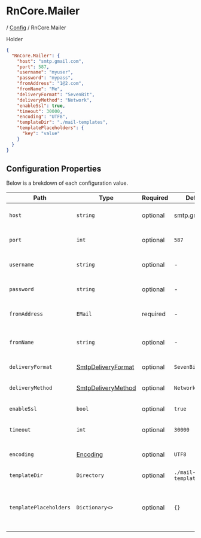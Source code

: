 # RnCore.Mailer
/ [Config](./config/README.md) / RnCore.Mailer

Holder

```json
{
  "RnCore.Mailer": {
    "host": "smtp.gmail.com",
    "port": 587,
    "username": "myuser",
    "password": "mypass",
    "fromAddress": "1@2.com",
    "fromName": "Me",
    "deliveryFormat": "SevenBit",
    "deliveryMethod": "Network",
    "enableSsl": true,
    "timeout": 30000,
    "encoding": "UTF8",
    "templateDir": "./mail-templates",
    "templatePlaceholders": {
      "key": "value"
    }
  }
}
```

## Configuration Properties
Below is a brekdown of each configuration value.

| Path | Type | Required | Default | Notes |
| --- | --- | --- | --- | --- |
| `host` | `string` | optional | smtp.gmail.com | Host to use when connecting to your mail service. |
| `port` | `int` | optional | `587` | Port to use when connecting to your mail service. |
| `username` | `string` | optional | - | Username to use when connecting to your mail service. |
| `password` | `string` | optional | - | Password to use when connecting to your mail service. |
| `fromAddress` | `EMail` | required | - | The from address to use when sending emails. |
| `fromName` | `string` | optional | - | The from name to use when sending emails, defaults to `fromAddress`. |
| `deliveryFormat` | [SmtpDeliveryFormat](https://docs.microsoft.com/en-us/dotnet/api/system.net.mail.smtpdeliveryformat?view=net-6.0) | optional | `SevenBit` | Delivery format to use. |
| `deliveryMethod` | [SmtpDeliveryMethod](https://docs.microsoft.com/en-us/dotnet/api/system.net.mail.smtpdeliverymethod?view=net-6.0) | optional | `Network` | Delivery method to use when sending emails. |
| `enableSsl` | `bool` | optional | `true` | Enabled the usage of SSL. |
| `timeout` | `int` | optional | `30000` | Timeout to use when sending emails. |
| `encoding` | [Encoding](https://docs.microsoft.com/en-us/dotnet/api/system.text.encoding?view=net-6.0) | optional | `UTF8` | The encoding to use when sending emails. |
| `templateDir` | `Directory` | optional | `./mail-templates` | Path to mail template directory. |
| `templatePlaceholders` | `Dictionary<>` | optional | `{}` | Global placeholder values that can be used when using the [MailTemplateBuilder](/docs/builders/MailTemplateBuilder.md) helper. |
